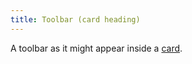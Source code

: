 ```yaml
---
title: Toolbar (card heading)
---
```


A toolbar as it might appear inside a <a href="/styleguide/c-card.html">card</a>.